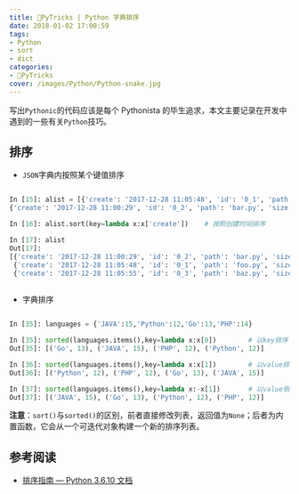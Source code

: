 ```yaml
---
title: 🐍PyTricks | Python 字典排序
date: 2018-01-02 17:00:59
tags:
- Python
- sort
- dict
categories:
- 🐍PyTricks
cover: /images/Python/Python-snake.jpg
---
```

写出`Pythonic`的代码应该是每个 Pythonista 的毕生追求，本文主要记录在开发中遇到的一些有关`Python`技巧。

<!--more-->

## 排序

- `JSON`字典内按照某个键值排序

```python

In [15]: alist = [{'create': '2017-12-28 11:05:48', 'id': '0_1', 'path': 'foo.py', 'size': 0},
{'create': '2017-12-28 11:00:29', 'id': '0_2', 'path': 'bar.py', 'size': 0}, {'create': '2017-12-28 11:05:55', 'id': '0_3', 'path': 'baz.py', 'size': 0}]

In [16]: alist.sort(key=lambda x:x['create'])    # 按照创建时间排序 

In [17]: alist
Out[17]:
[{'create': '2017-12-28 11:00:29', 'id': '0_2', 'path': 'bar.py', 'size': 0},
 {'create': '2017-12-28 11:05:48', 'id': '0_1', 'path': 'foo.py', 'size': 0},
 {'create': '2017-12-28 11:05:55', 'id': '0_3', 'path': 'baz.py', 'size': 0}]
 
```

- 字典排序

```python

In [35]: languages = {'JAVA':15,'Python':12,'Go':13,'PHP':14}

In [35]: sorted(languages.items(),key=lambda x:x[0])        # 以key排序
Out[35]: [('Go', 13), ('JAVA', 15), ('PHP', 12), ('Python', 12)]

In [36]: sorted(languages.items(),key=lambda x:x[1])        # 以value排序
Out[36]: [('Python', 12), ('PHP', 12), ('Go', 13), ('JAVA', 15)]

In [37]: sorted(languages.items(),key=lambda x:-x[1])       # 以value倒序
Out[37]: [('JAVA', 15), ('Go', 13), ('Python', 12), ('PHP', 12)]

```

**注意**：`sort()`与`sorted()`的区别，前者直接修改列表，返回值为`None`；后者为内置函数，它会从一个可迭代对象构建一个新的排序列表。

## 参考阅读
- [排序指南 — Python 3.6.10 文档](https://docs.python.org/zh-cn/3.6/howto/sorting.html)

